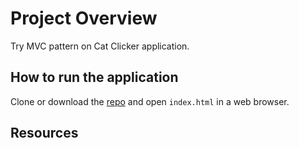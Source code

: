 # Project Overview

Try MVC pattern on Cat Clicker application.


## How to run the application

Clone or download the [repo](https://github.com/josephine-mattina/cat-clicker) and open `index.html` in a web browser.


## Resources